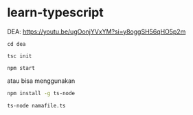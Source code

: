 # learn-typescript
DEA: https://youtu.be/ugOonjYVxYM?si=y8oggSH56qHO5p2m

`cd dea`

`tsc init`

`npm start`

atau bisa menggunakan

```bash
npm install -g ts-node
```

```bash
ts-node namafile.ts
```

